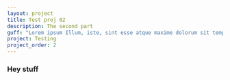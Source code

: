 ```yaml
---
layout: project
title: Test proj 02
description: The second part
guff: "Lorem ipsum Illum, iste, sint esse atque maxime dolorum sit temporibus voluptatibus fuga quisquam ab porro."
project: Testing
project_order: 2
---
```





### Hey stuff